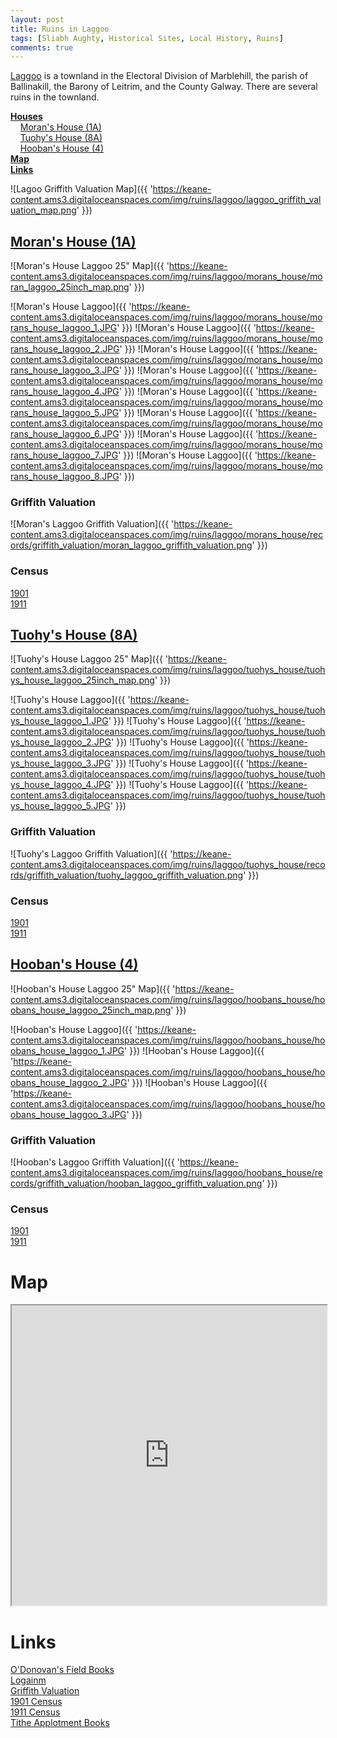 ```yaml
---
layout: post
title: Ruins in Laggoo
tags: [Sliabh Aughty, Historical Sites, Local History, Ruins]
comments: true
---
```


[Laggoo](https://www.townlands.ie/galway/leitrim/ballynakill/marblehill/laggoo/) is a townland in the Electoral Division of Marblehill, the parish of Ballinakill, the Barony of Leitrim, and the County Galway. There are several ruins in the townland.

**[Houses](#morans-house-1a)**  
&nbsp;&nbsp;&nbsp;&nbsp;[Moran's House (1A)](#morans-house-1a)  
&nbsp;&nbsp;&nbsp;&nbsp;[Tuohy's House (8A)](#tuohys-house-8a)  
&nbsp;&nbsp;&nbsp;&nbsp;[Hooban's House (4)](#hoobans-house-4)  
**[Map](#map)**  
**[Links](#links)** 

![Lagoo Griffith Valuation Map]({{ 'https://keane-content.ams3.digitaloceanspaces.com/img/ruins/laggoo/laggoo_griffith_valuation_map.png' }})

## [Moran's House (1A)](#morans-house-1a)
![Moran's House Laggoo 25" Map]({{ 'https://keane-content.ams3.digitaloceanspaces.com/img/ruins/laggoo/morans_house/moran_laggoo_25inch_map.png' }})

![Moran's House Laggoo]({{ 'https://keane-content.ams3.digitaloceanspaces.com/img/ruins/laggoo/morans_house/morans_house_laggoo_1.JPG' }})
![Moran's House Laggoo]({{ 'https://keane-content.ams3.digitaloceanspaces.com/img/ruins/laggoo/morans_house/morans_house_laggoo_2.JPG' }})
![Moran's House Laggoo]({{ 'https://keane-content.ams3.digitaloceanspaces.com/img/ruins/laggoo/morans_house/morans_house_laggoo_3.JPG' }})
![Moran's House Laggoo]({{ 'https://keane-content.ams3.digitaloceanspaces.com/img/ruins/laggoo/morans_house/morans_house_laggoo_4.JPG' }})
![Moran's House Laggoo]({{ 'https://keane-content.ams3.digitaloceanspaces.com/img/ruins/laggoo/morans_house/morans_house_laggoo_5.JPG' }})
![Moran's House Laggoo]({{ 'https://keane-content.ams3.digitaloceanspaces.com/img/ruins/laggoo/morans_house/morans_house_laggoo_6.JPG' }})
![Moran's House Laggoo]({{ 'https://keane-content.ams3.digitaloceanspaces.com/img/ruins/laggoo/morans_house/morans_house_laggoo_7.JPG' }})
![Moran's House Laggoo]({{ 'https://keane-content.ams3.digitaloceanspaces.com/img/ruins/laggoo/morans_house/morans_house_laggoo_8.JPG' }})

### Griffith Valuation
![Moran's Laggoo Griffith Valuation]({{ 'https://keane-content.ams3.digitaloceanspaces.com/img/ruins/laggoo/morans_house/records/griffith_valuation/moran_laggoo_griffith_valuation.png' }})

### Census
[1901](http://www.census.nationalarchives.ie/pages/1901/Galway/Marble_Hill/Laggoo/1388908/)  
[1911](http://www.census.nationalarchives.ie/pages/1911/Galway/Marblehill/Laggoo/465874/)

## [Tuohy's House (8A)](#tuohys-house-8a)
![Tuohy's House Laggoo 25" Map]({{ 'https://keane-content.ams3.digitaloceanspaces.com/img/ruins/laggoo/tuohys_house/tuohys_house_laggoo_25inch_map.png' }})

![Tuohy's House Laggoo]({{ 'https://keane-content.ams3.digitaloceanspaces.com/img/ruins/laggoo/tuohys_house/tuohys_house_laggoo_1.JPG' }})
![Tuohy's House Laggoo]({{ 'https://keane-content.ams3.digitaloceanspaces.com/img/ruins/laggoo/tuohys_house/tuohys_house_laggoo_2.JPG' }})
![Tuohy's House Laggoo]({{ 'https://keane-content.ams3.digitaloceanspaces.com/img/ruins/laggoo/tuohys_house/tuohys_house_laggoo_3.JPG' }})
![Tuohy's House Laggoo]({{ 'https://keane-content.ams3.digitaloceanspaces.com/img/ruins/laggoo/tuohys_house/tuohys_house_laggoo_4.JPG' }})
![Tuohy's House Laggoo]({{ 'https://keane-content.ams3.digitaloceanspaces.com/img/ruins/laggoo/tuohys_house/tuohys_house_laggoo_5.JPG' }})

### Griffith Valuation
![Tuohy's Laggoo Griffith Valuation]({{ 'https://keane-content.ams3.digitaloceanspaces.com/img/ruins/laggoo/tuohys_house/records/griffith_valuation/tuohy_laggoo_griffith_valuation.png' }})

### Census
[1901](http://www.census.nationalarchives.ie/pages/1901/Galway/Marble_Hill/Laggoo/1388916/)  
[1911](http://www.census.nationalarchives.ie/pages/1911/Galway/Marblehill/Laggoo/465861/)

## [Hooban's House (4)](#hoobans-house-4)
![Hooban's House Laggoo 25" Map]({{ 'https://keane-content.ams3.digitaloceanspaces.com/img/ruins/laggoo/hoobans_house/hoobans_house_laggoo_25inch_map.png' }})

![Hooban's House Laggoo]({{ 'https://keane-content.ams3.digitaloceanspaces.com/img/ruins/laggoo/hoobans_house/hoobans_house_laggoo_1.JPG' }})
![Hooban's House Laggoo]({{ 'https://keane-content.ams3.digitaloceanspaces.com/img/ruins/laggoo/hoobans_house/hoobans_house_laggoo_2.JPG' }})
![Hooban's House Laggoo]({{ 'https://keane-content.ams3.digitaloceanspaces.com/img/ruins/laggoo/hoobans_house/hoobans_house_laggoo_3.JPG' }})

### Griffith Valuation
![Hooban's Laggoo Griffith Valuation]({{ 'https://keane-content.ams3.digitaloceanspaces.com/img/ruins/laggoo/hoobans_house/records/griffith_valuation/hooban_laggoo_griffith_valuation.png' }})

### Census
[1901](http://www.census.nationalarchives.ie/pages/1901/Galway/Marble_Hill/Laggoo/1388907/)  
[1911](http://www.census.nationalarchives.ie/pages/1911/Galway/Marblehill/Laggoo/465873/)

# Map
<iframe src="https://www.google.com/maps/d/embed?mid=1JXgBtRnYhTCVQC4C9Gy9FTD1Q0l_wi5k" width="100%" height="480"></iframe>

# Links
[O'Donovan's Field Books](http://places.webworld.org/place/46071)  
[Logainm](https://www.logainm.ie/en/20195)  
[Griffith Valuation](http://www.askaboutireland.ie/griffith-valuation/index.xml?action=doNameSearch&PlaceID=552001&county=Galway&barony=Leitrim&parish=Ballynakill&townland=%3Cb%3ELaggoo%3C/b%3E)  
[1901 Census](http://www.census.nationalarchives.ie/pages/1901/Galway/Marble_Hill/Laggoo/)  
[1911 Census](http://www.census.nationalarchives.ie/pages/1911/Galway/Marblehill/Laggoo/)  
[Tithe Applotment Books](http://titheapplotmentbooks.nationalarchives.ie/search/tab/results.jsp?county=Galway&parish=Ballynakill&townland=Lagough&search=Search)  